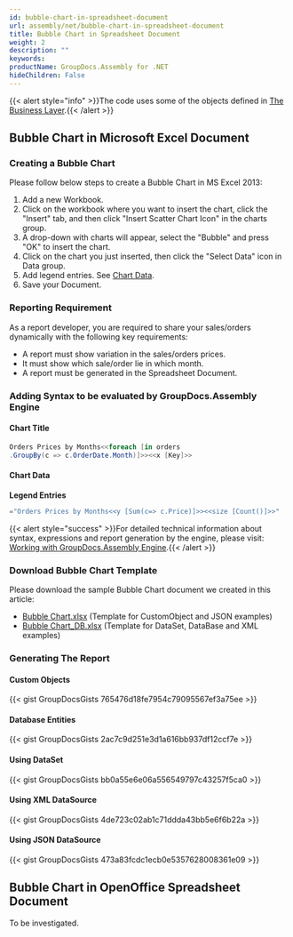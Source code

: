 ```yaml
---
id: bubble-chart-in-spreadsheet-document
url: assembly/net/bubble-chart-in-spreadsheet-document
title: Bubble Chart in Spreadsheet Document
weight: 2
description: ""
keywords: 
productName: GroupDocs.Assembly for .NET
hideChildren: False
---
```

{{< alert style="info" >}}The code uses some of the objects defined in [The Business Layer](https://docs.groupdocs.com/assembly/net/the-business-layer/).{{< /alert >}}

## Bubble Chart in Microsoft Excel Document

### Creating a Bubble Chart

Please follow below steps to create a Bubble Chart in MS Excel 2013:

1.  Add a new Workbook.
2.  Click on the workbook where you want to insert the chart, click the "Insert" tab, and then click "Insert Scatter Chart Icon" in the charts group.
3.  A drop-down with charts will appear, select the "Bubble" and press "OK" to insert the chart.
4.  Click on the chart you just inserted, then click the "Select Data" icon in Data group.
5.  Add legend entries. See [Chart Data](https://docs.groupdocs.com/assembly/net/bubble-chart-in-spreadsheet-document/#adding-syntax-to-be-evaluated-by-groupdocsassembly-engine).
6.  Save your Document.

### Reporting Requirement

As a report developer, you are required to share your sales/orders dynamically with the following key requirements:

*   A report must show variation in the sales/orders prices.
*   It must show which sale/order lie in which month.
*   A report must be generated in the Spreadsheet Document.

### Adding Syntax to be evaluated by GroupDocs.Assembly Engine

#### Chart Title

```csharp
Orders Prices by Months<<foreach [in orders
.GroupBy(c => c.OrderDate.Month)]>><<x [Key]>>

```

#### Chart Data

**Legend Entries**

```csharp
="Orders Prices by Months<<y [Sum(c=> c.Price)]>><<size [Count()]>>"

```

{{< alert style="success" >}}For detailed technical information about syntax, expressions and report generation by the engine, please visit: [Working with GroupDocs.Assembly Engine](https://docs.groupdocs.com/assembly/net/working-with-groupdocs-assembly-engine/).{{< /alert >}}

### Download Bubble Chart Template

Please download the sample Bubble Chart document we created in this article:

*   [Bubble Chart.xlsx](https://github.com/groupdocsassembly/GroupDocs_Assembly_NET/blob/master/Examples/Data/Source/Spreadsheet%20Templates/Bubble%20Chart.xlsx?raw=true) (Template for CustomObject and JSON examples) 
*   [Bubble Chart\_DB.xlsx](https://github.com/groupdocsassembly/GroupDocs_Assembly_NET/blob/master/Examples/Data/Source/Spreadsheet%20Templates/Bubble%20Chart_DB.xlsx?raw=true) (Template for DataSet, DataBase and XML examples)

### Generating The Report

#### Custom Objects

{{< gist GroupDocsGists 765476d18fe7954c79095567ef3a75ee >}}



#### Database Entities

{{< gist GroupDocsGists 2ac7c9d251e3d1a616bb937df12ccf7e >}}



#### Using DataSet

{{< gist GroupDocsGists bb0a55e6e06a556549797c43257f5ca0 >}}



#### Using XML DataSource

{{< gist GroupDocsGists 4de723c02ab1c71ddda43bb5e6f6b22a >}}



#### Using JSON DataSource

{{< gist GroupDocsGists 473a83fcdc1ecb0e5357628008361e09 >}}



## Bubble Chart in OpenOffice Spreadsheet Document

To be investigated.
